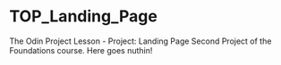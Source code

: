 # TOP_Landing_Page
The Odin Project Lesson - Project: Landing Page
Second Project of the Foundations course.
Here goes nuthin!
